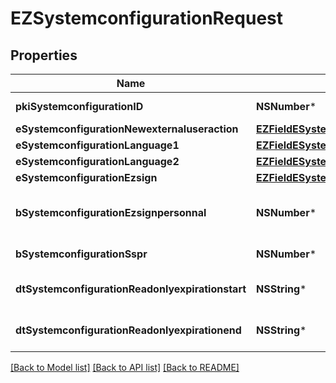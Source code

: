 # EZSystemconfigurationRequest

## Properties
Name | Type | Description | Notes
------------ | ------------- | ------------- | -------------
**pkiSystemconfigurationID** | **NSNumber*** | The unique ID of the Systemconfiguration | [optional] 
**eSystemconfigurationNewexternaluseraction** | [**EZFieldESystemconfigurationNewexternaluseraction***](EZFieldESystemconfigurationNewexternaluseraction.md) |  | 
**eSystemconfigurationLanguage1** | [**EZFieldESystemconfigurationLanguage1***](EZFieldESystemconfigurationLanguage1.md) |  | 
**eSystemconfigurationLanguage2** | [**EZFieldESystemconfigurationLanguage2***](EZFieldESystemconfigurationLanguage2.md) |  | 
**eSystemconfigurationEzsign** | [**EZFieldESystemconfigurationEzsign***](EZFieldESystemconfigurationEzsign.md) |  | [optional] 
**bSystemconfigurationEzsignpersonnal** | **NSNumber*** | Whether if we allow the creation of personal files in eZsign | 
**bSystemconfigurationSspr** | **NSNumber*** | Whether if we allow SSPR | 
**dtSystemconfigurationReadonlyexpirationstart** | **NSString*** | The start date where the system will be in read only | [optional] 
**dtSystemconfigurationReadonlyexpirationend** | **NSString*** | The end date where the system will be in read only | [optional] 

[[Back to Model list]](../README.md#documentation-for-models) [[Back to API list]](../README.md#documentation-for-api-endpoints) [[Back to README]](../README.md)


